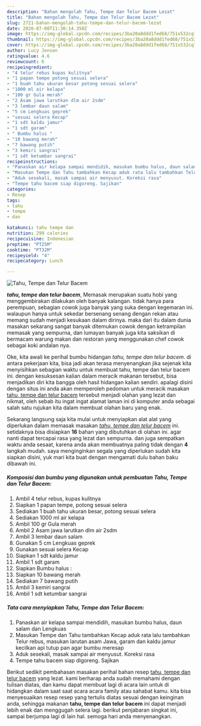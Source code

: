 ```yaml
---
description: "Bahan mengolah Tahu, Tempe dan Telur Bacem Lezat"
title: "Bahan mengolah Tahu, Tempe dan Telur Bacem Lezat"
slug: 2721-bahan-mengolah-tahu-tempe-dan-telur-bacem-lezat
date: 2020-07-08T11:30:14.350Z
image: https://img-global.cpcdn.com/recipes/3ba20a8ddd1fed68/751x532cq70/tahu-tempe-dan-telur-bacem-foto-resep-utama.jpg
thumbnail: https://img-global.cpcdn.com/recipes/3ba20a8ddd1fed68/751x532cq70/tahu-tempe-dan-telur-bacem-foto-resep-utama.jpg
cover: https://img-global.cpcdn.com/recipes/3ba20a8ddd1fed68/751x532cq70/tahu-tempe-dan-telur-bacem-foto-resep-utama.jpg
author: Lucy Jensen
ratingvalue: 4.6
reviewcount: 6
recipeingredient:
- "4 telur rebus kupas kulitnya"
- "1 papan tempe potong sesuai selera"
- "1 buah tahu ukuran besar potong sesuai selera"
- "1000 ml air kelapa"
- "100 gr Gula merah"
- "2 Asam jawa larutkan dlm air 2sdm"
- "3 lembar daun salam"
- "5 cm Lengkuas geprek"
- "sesuai selera Kecap"
- "1 sdt kaldu jamur"
- "1 sdt garam"
- " Bumbu halus "
- "10 bawang merah"
- "7 bawang putih"
- "3 kemiri sangrai"
- "1 sdt ketumbar sangrai"
recipeinstructions:
- "Panaskan air kelapa sampai mendidih, masukan bumbu halus, daun salam dan Lengkuas"
- "Masukan Tempe dan Tahu tambahkan Kecap aduk rata lalu tambahkan Telur rebus, masukan larutan asam Jawa, garam dan kaldu jamur kecilkan api tutup pan agar bumbu meresap"
- "Aduk sesekali, masak sampai air menyusut. Koreksi rasa"
- "Tempe tahu bacem siap digoreng. Sajikan"
categories:
- Resep
tags:
- tahu
- tempe
- dan

katakunci: tahu tempe dan 
nutrition: 299 calories
recipecuisine: Indonesian
preptime: "PT25M"
cooktime: "PT32M"
recipeyield: "4"
recipecategory: Lunch

---
```



![Tahu, Tempe dan Telur Bacem](https://img-global.cpcdn.com/recipes/3ba20a8ddd1fed68/751x532cq70/tahu-tempe-dan-telur-bacem-foto-resep-utama.jpg)

<b><i>tahu, tempe dan telur bacem</i></b>, Memasak merupakan suatu hobi yang menggembirakan dilakukan oleh banyak kalangan. tidak hanya para perempuan, sebagian cowok juga banyak yang suka dengan kegemaran ini. walaupun hanya untuk sekedar bersenang senang dengan rekan atau memang sudah menjadi kesukaan dalam dirinya. maka dari itu dalam dunia masakan sekarang sangat banyak ditemukan cowok dengan ketrampilan memasak yang sempurna, dan lumayan banyak juga kita saksikan di bermacam warung makan dan restoran yang menggunakan chef cowok sebagai koki andalan nya.



Oke, kita awali ke perihal bumbu hidangan <i>tahu, tempe dan telur bacem</i>. di antara pekerjaan kita, bisa jadi akan terasa menyenangkan jika sejenak kita menyisihkan sebagian waktu untuk membuat tahu, tempe dan telur bacem ini. dengan kesuksesan kalian dalam meracik makanan tersebut, bisa menjadikan diri kita bangga oleh hasil hidangan kalian sendiri. apalagi disini dengan situs ini anda akan memperoleh pedoman untuk meracik masakan <u>tahu, tempe dan telur bacem</u> tersebut menjadi olahan yang lezat dan nikmat, oleh sebab itu ingat ingat alamat laman ini di komputer anda sebagai salah satu rujukan kita dalam membuat olahan baru yang enak.


Sekarang langsung saja kita mulai untuk menyiapkan alat alat yang diperlukan dalam memasak masakan <u><i>tahu, tempe dan telur bacem</i></u> ini. setidaknya bisa disiapkan <b>16</b> bahan yang dibutuhkan di olahan ini. agar nanti dapat tercapai rasa yang lezat dan sempurna. dan juga sempatkan waktu anda sesaat, karena anda akan membuatnya paling tidak dengan <b>4</b> langkah mudah. saya menginginkan segala yang diperlukan sudah kita siapkan disini, yuk mari kita buat dengan mengamati dulu bahan baku dibawah ini.

<!--inarticleads1-->

##### Komposisi dan bumbu yang digunakan untuk pembuatan Tahu, Tempe dan Telur Bacem:

1. Ambil 4 telur rebus, kupas kulitnya
1. Siapkan 1 papan tempe, potong sesuai selera
1. Sediakan 1 buah tahu ukuran besar, potong sesuai selera
1. Sediakan 1000 ml air kelapa
1. Ambil 100 gr Gula merah
1. Ambil 2 Asam jawa larutkan dlm air 2sdm
1. Ambil 3 lembar daun salam
1. Gunakan 5 cm Lengkuas geprek
1. Gunakan sesuai selera Kecap
1. Siapkan 1 sdt kaldu jamur
1. Ambil 1 sdt garam
1. Siapkan  Bumbu halus :
1. Siapkan 10 bawang merah
1. Sediakan 7 bawang putih
1. Ambil 3 kemiri sangrai
1. Ambil 1 sdt ketumbar sangrai




<!--inarticleads2-->

##### Tata cara menyiapkan Tahu, Tempe dan Telur Bacem:

1. Panaskan air kelapa sampai mendidih, masukan bumbu halus, daun salam dan Lengkuas
1. Masukan Tempe dan Tahu tambahkan Kecap aduk rata lalu tambahkan Telur rebus, masukan larutan asam Jawa, garam dan kaldu jamur kecilkan api tutup pan agar bumbu meresap
1. Aduk sesekali, masak sampai air menyusut. Koreksi rasa
1. Tempe tahu bacem siap digoreng. Sajikan




Berikut sedikit pembahasan masakan perihal bahan resep <u>tahu, tempe dan telur bacem</u> yang lezat. kami berharap anda sudah memahami dengan tulisan diatas, dan kamu dapat membuat lagi di acara lain untuk di hidangkan dalam saat saat acara acara family atau sahabat kamu. kita bisa menyesuaikan resep resep yang tertulis diatas sesuai dengan keinginan anda, sehingga makanan <b>tahu, tempe dan telur bacem</b> ini dapat menjadi lebih enak dan menggugah selera lagi. berikut penjabaran singkat ini, sampai berjumpa lagi di lain hal. semoga hari anda menyenangkan.

